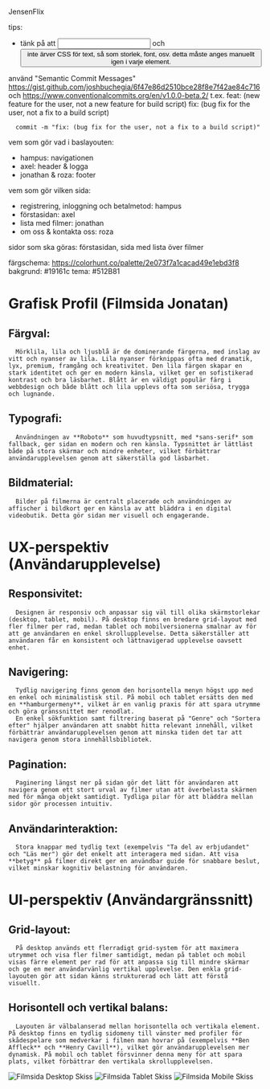 JensenFlix

tips:
- tänk på att <input> och <button> inte ärver CSS för text, så som storlek, font, osv. detta måste anges manuellt igen i varje element.

använd "Semantic Commit Messages"
https://gist.github.com/joshbuchegia/6f47e86d2510bce28f8e7f42ae84c716 och https://www.conventionalcommits.org/en/v1.0.0-beta.2/ 
t.ex. feat: (new feature for the user, not a new feature for build script)
      fix: (bug fix for the user, not a fix to a build script)

      commit -m "fix: (bug fix for the user, not a fix to a build script)"

vem som gör vad i baslayouten:
- hampus: navigationen
- axel: header & logga
- jonathan & roza: footer

vem som gör vilken sida: 
- registrering, inloggning och betalmetod: hampus
- förstasidan: axel
- lista med filmer: jonathan
- om oss & kontakta oss: roza

sidor som ska göras: förstasidan, sida med lista över filmer

färgschema: https://colorhunt.co/palette/2e073f7a1cacad49e1ebd3f8
bakgrund: #19161c
tema: #512B81


# Grafisk Profil (Filmsida Jonatan)

## Färgval:
      Mörklila, lila och ljusblå är de dominerande färgerna, med inslag av vitt och nyanser av lila. Lila nyanser förknippas ofta med dramatik, lyx, premium, framgång och kreativitet. Den lila färgen skapar en stark identitet och ger en modern känsla, vilket ger en sofistikerad kontrast och bra läsbarhet. Blått är en väldigt populär färg i webbdesign och både blått och lila upplevs ofta som seriösa, trygga och lugnande.

## Typografi:
      Användningen av **Roboto** som huvudtypsnitt, med *sans-serif* som fallback, ger sidan en modern och ren känsla. Typsnittet är lättläst både på stora skärmar och mindre enheter, vilket förbättrar användarupplevelsen genom att säkerställa god läsbarhet.

## Bildmaterial:
      Bilder på filmerna är centralt placerade och användningen av affischer i bildkort ger en känsla av att bläddra i en digital videobutik. Detta gör sidan mer visuell och engagerande.

# UX-perspektiv (Användarupplevelse)

## Responsivitet:
      Designen är responsiv och anpassar sig väl till olika skärmstorlekar (desktop, tablet, mobil). På desktop finns en bredare grid-layout med fler filmer per rad, medan tablet och mobilversionerna smalnar av för att ge användaren en enkel skrollupplevelse. Detta säkerställer att användaren får en konsistent och lättnavigerad upplevelse oavsett enhet.

## Navigering:
      Tydlig navigering finns genom den horisontella menyn högst upp med en enkel och minimalistisk stil. På mobil och tablet ersätts den med en **hamburgermeny**, vilket är en vanlig praxis för att spara utrymme och göra gränssnittet mer renodlat.  
      En enkel sökfunktion samt filtrering baserat på "Genre" och "Sortera efter" hjälper användaren att snabbt hitta relevant innehåll, vilket förbättrar användarupplevelsen genom att minska tiden det tar att navigera genom stora innehållsbibliotek.

## Pagination:
      Paginering längst ner på sidan gör det lätt för användaren att navigera genom ett stort urval av filmer utan att överbelasta skärmen med för många objekt samtidigt. Tydliga pilar för att bläddra mellan sidor gör processen intuitiv.

## Användarinteraktion:
      Stora knappar med tydlig text (exempelvis "Ta del av erbjudandet" och "Läs mer") gör det enkelt att interagera med sidan. Att visa **betyg** på filmer direkt ger en användbar guide för snabbare beslut, vilket minskar kognitiv belastning för användaren.

# UI-perspektiv (Användargränssnitt)

## Grid-layout:
      På desktop används ett flerradigt grid-system för att maximera utrymmet och visa fler filmer samtidigt, medan på tablet och mobil visas färre element per rad för att anpassa sig till mindre skärmar och ge en mer användarvänlig vertikal upplevelse. Den enkla grid-layouten gör att sidan känns strukturerad och lätt att förstå visuellt.

## Horisontell och vertikal balans:
      Layouten är välbalanserad mellan horisontella och vertikala element. På desktop finns en tydlig sidomeny till vänster med profiler för skådespelare som medverkar i filmen man hovrar på (exempelvis **Ben Affleck** och **Henry Cavill**), vilket gör användarupplevelsen mer dynamisk. På mobil och tablet försvinner denna meny för att spara plats, vilket förbättrar den vertikala skrollupplevelsen.

![Filmsida Desktop Skiss](images/filmsidaskiss/filmsidadesktop.png)
![Filmsida Tablet Skiss](images/filmsidaskiss/filmsidatablet.png)
![Filmsida Mobile Skiss](images/filmsidaskiss/filmsidamobile.png)
